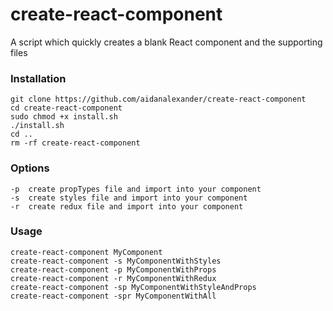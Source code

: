 # create-react-component

A script which quickly creates a blank React component and the supporting files

### Installation

```shell
git clone https://github.com/aidanalexander/create-react-component
cd create-react-component
sudo chmod +x install.sh
./install.sh
cd ..
rm -rf create-react-component
```

### Options

```shell
-p  create propTypes file and import into your component
-s  create styles file and import into your component
-r  create redux file and import into your component
```

### Usage

```shell
create-react-component MyComponent
create-react-component -s MyComponentWithStyles
create-react-component -p MyComponentWithProps
create-react-component -r MyComponentWithRedux
create-react-component -sp MyComponentWithStyleAndProps
create-react-component -spr MyComponentWithAll
```
